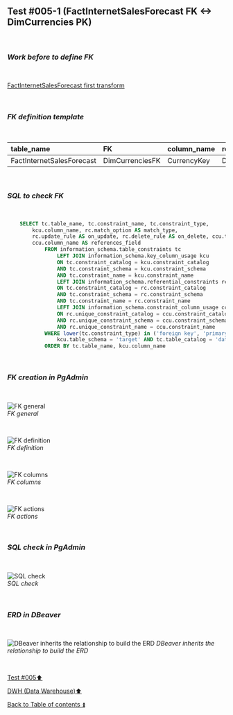## Test #005-1 (FactInternetSalesForecast FK <-> DimCurrencies PK)  

<p><br></p>

### **_Work before to define FK_**  

<p><br></p>

[FactInternetSalesForecast first transform](../Forecast.md)

<p><br></p>

### **_FK definition template_**  

<p><br></p> 

| table_name        | FK              | column_name | references_table | PK                 | references_field | match_type | on_delete | on_update |
| :---------------- | :-------------- | :---------- | :--------------- | :----------------- | :--------------- | :--------- | :-------: | :-------: |
| FactInternetSalesForecast | DimCurrenciesFK | CurrencyKey | DimCurrencies    | DimCurrencies_pkey | CurrencyKey      | full       | X         | X         |

<p><br></p>

### **_SQL to check FK_**  

<p><br></p>

````SQL 
	SELECT tc.table_name, tc.constraint_name, tc.constraint_type, 
		kcu.column_name, rc.match_option AS match_type, 
		rc.update_rule AS on_update, rc.delete_rule AS on_delete, ccu.table_name AS references_table,
		ccu.column_name AS references_field
			FROM information_schema.table_constraints tc
				LEFT JOIN information_schema.key_column_usage kcu
				ON tc.constraint_catalog = kcu.constraint_catalog
				AND tc.constraint_schema = kcu.constraint_schema
				AND tc.constraint_name = kcu.constraint_name
				LEFT JOIN information_schema.referential_constraints rc
				ON tc.constraint_catalog = rc.constraint_catalog
				AND tc.constraint_schema = rc.constraint_schema
				AND tc.constraint_name = rc.constraint_name
				LEFT JOIN information_schema.constraint_column_usage ccu
				ON rc.unique_constraint_catalog = ccu.constraint_catalog
				AND rc.unique_constraint_schema = ccu.constraint_schema
				AND rc.unique_constraint_name = ccu.constraint_name
			WHERE lower(tc.constraint_type) in ('foreign key', 'primary key') AND
				kcu.table_schema = 'target' AND tc.table_catalog = 'datawarehouse' AND tc.table_name= 'FactInternetSalesForecast'
			ORDER BY tc.table_name, kcu.column_name
````

<p><br></p>

### **_FK creation in PgAdmin_**

<p><br></p>

![FK general](https://i.imgur.com/VkhpXlS.png)  
_FK general_  

<p><br></p>

![FK definition](https://i.imgur.com/7i8nEyG.png)  
_FK definition_  

<p><br></p>

![FK columns](https://i.imgur.com/gDtKILM.png)  
_FK columns_  

<p><br></p>

![FK actions](https://i.imgur.com/vimFJ8N.png)  
_FK actions_  

<p><br></p>

### **_SQL check in PgAdmin_**

<p><br></p>

![SQL check](https://i.imgur.com/pFBHX71.png)  
_SQL check_  

<p><br></p>

### **_ERD in DBeaver_**  

<p><br></p>

![DBeaver inherits the relationship to build the ERD](https://i.imgur.com/NKXmPXD.png)
_DBeaver inherits the relationship to build the ERD_

<p><br></p>

[Test #005:arrow_up:](t005.md)  

[DWH (Data Warehouse):arrow_up:](../dwh.md)  

[Back to Table of contents :arrow_double_up:](../../README.md)   